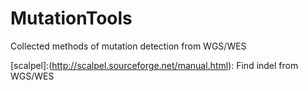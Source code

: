 # MutationTools
Collected methods of mutation detection from WGS/WES

[scalpel]:(http://scalpel.sourceforge.net/manual.html): Find indel from WGS/WES
